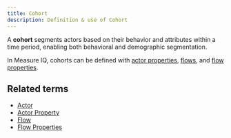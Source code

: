 ```yaml
---
title: Cohort 
description: Definition & use of Cohort 
---
```

A **cohort** segments actors based on their behavior and attributes within a time period, enabling both behavioral and demographic segmentation.

In Measure IQ, cohorts can be defined with [actor properties](../actor-property), [flows](../../../glossary/flow), and [flow properties](../../../glossary/flow-property).

## Related terms

- [Actor](../actor)
- [Actor Property](../actor-property)
- [Flow](../../../glossary/flow)
- [Flow Properties](../../../glossary/flow-property)